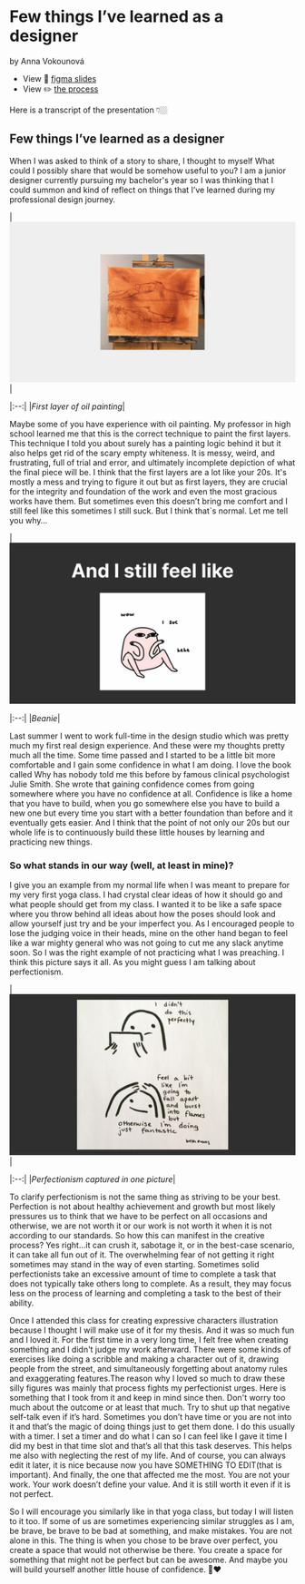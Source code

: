 # Few things I’ve learned as a designer

by Anna Vokounová

- View 💬 [figma slides](https://www.figma.com/proto/0N8ElwgWVoWV3GnkLCClg8/Talk?page-id=0%3A1&node-id=0-14&starting-point-node-id=0%3A14)
- View ✏️ [the process](process.md) <!-- Preparation, show and tell your process; think, case study. -->

Here is a transcript of the presentation 👇🏼

## Few things I’ve learned as a designer
When I was asked to think of a story to share, I thought to myself What could I possibly share that would be somehow useful to you? I am a junior designer currently pursuing my bachelor's year so I was thinking that I could summon and kind of reflect on things that I’ve learned during my professional design journey.

| ![fisrt sketchlike layer of oil painting, whole canvas covered in brown foundation color](oil-painting.png)|

|:--:|
|*First layer of oil painting*|

Maybe some of you have experience with oil painting.
My professor in high school learned me that this is the correct technique to paint the first layers. This technique I told you about surely has a painting logic behind it but it also helps get rid of the scary empty whiteness. It is messy, weird, and frustrating, full of trial and error, and ultimately incomplete depiction of what the final piece will be.
I think that the first layers are a lot like your 20s. It's mostly a mess and trying to figure it out but as first layers, they are crucial for the integrity and foundation of the work and even the most gracious works have them. But sometimes even this doesn’t bring me comfort and I still feel like this sometimes I still suck. But I think that`s normal. Let me tell you why…

| ![illustration of a beanlike character throwing hands in the air as if it doesn't care and saying it sucks and laughs about it](beanie-illustration.png) 

|:--:|
|*Beanie*|

Last summer I went to work full-time in the design studio which was pretty much my first real design experience. And these were my thoughts pretty much all the time. Some time passed and I started to be a little bit more comfortable and I gain some confidence in what I am doing. I love the book called Why has nobody told me this before by famous clinical psychologist Julie Smith. She wrote that gaining confidence comes from going somewhere where you have no confidence at all. Confidence is like a home that you have to build, when you go somewhere else you have to build a new one but every time you  start with a better foundation than before and it eventually gets easier. And I think that the point of not only our 20s but our whole life is to continuously build these little houses by learning and practicing new things.

### So what stands in our way (well, at least in mine)?

I give you an example from my normal life when I was meant to prepare for my very first yoga class. I had crystal clear ideas of how it should go and what people should get from my class. I wanted it to be like a safe space where you throw behind all ideas about how the poses should look and allow yourself just try and be your imperfect you. As I encouraged people to lose the judging voice in their heads, mine on the other hand began to feel like a war mighty general who was not going to cut me any slack anytime soon. So I was the right example of not practicing what I was preaching. I think this picture says it all. As you might guess I am talking about perfectionism.

| ![In illustrated comics simple character says: "Well, I didn't do it perfectly, I feel like I am going to burst into flames, but otherwise, I am doing just fantastic."](perfectionism-illustration.png) |

|:--:|
|*Perfectionism captured in one picture*|

To clarify perfectionism is not the same thing as striving to be your best. Perfection is not about healthy achievement and growth but most likely pressures us to think that we have to be perfect on all occasions and otherwise, we are not worth it or our work is not worth it when it is not according to our standards. So how this can manifest in the creative process? Yes right…it can crush it, sabotage it, or in the best-case scenario, it can take all fun out of it. The overwhelming fear of not getting it right sometimes may stand in the way of even starting. Sometimes solid perfectionists take an excessive amount of time to complete a task that does not typically take others long to complete. As a result, they may focus less on the process of learning and completing a task to the best of their ability.

Once I attended this class for creating expressive characters illustration because I thought I will make use of it for my thesis. And it was so much fun and I loved it. For the first time in a very long time, I felt free when creating something and I didn't judge my work afterward. There were some kinds of exercises like doing a scribble and making a character out of it, drawing people from the street, and simultaneously forgetting about anatomy rules and exaggerating features.The reason why I loved so much to draw these silly figures was mainly that process fights my perfectionist urges.
Here is something that I took from it and keep in mind since then. Don't worry too much about the outcome or at least that much.
Try to shut up that negative self-talk even if it’s hard. Sometimes you don’t have time or you are not into it and that’s the magic of doing things just to get them done. I do this usually with a timer. I set a timer and do what I can so I can feel like I gave it time I did my best in that time slot and that’s all that this task deserves. This helps me also with neglecting the rest of my life. And of course, you can always edit it later, it is nice because now you have SOMETHING TO EDIT(that is important). And finally, the one that affected me the most. You are not your work. Your work doesn’t define your value. And it is still worth it even if it is not perfect.

So I will encourage you similarly like in that yoga class, but today I will listen to it too. If some of us are sometimes experiencing similar struggles as I am, be brave, be brave to be bad at something, and make mistakes. You are not alone in this. The thing is when you chose to be brave over perfect, you create a space that would not otherwise be there. You create a space for something that might not be perfect but can be awesome. And maybe you will build yourself another little house of confidence. 🥹❤️

